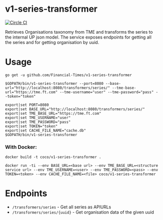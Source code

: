 # v1-series-transformer

[![Circle CI](https://circleci.com/gh/Financial-Times/v1-series-transformer/tree/master.png?style=shield)](https://circleci.com/gh/Financial-Times/v1-series-transformer/tree/master)

Retrieves Organisations taxonomy from TME and transforms the series to the internal UP json model.
The service exposes endpoints for getting all the series and for getting organisation by uuid.

# Usage
`go get -u github.com/Financial-Times/v1-series-transformer`

`$GOPATH/bin/v1-series-transformer --port=8080 --base-url="http://localhost:8080/transformers/series/" --tme-base-url="https://tme.ft.com" --tme-username="user" --tme-password="pass" --token="token"`

```
export|set PORT=8080
export|set BASE_URL="http://localhost:8080/transformers/series/"
export|set TME_BASE_URL="https://tme.ft.com"
export|set TME_USERNAME="user"
export|set TME_PASSWORD="pass"
export|set TOKEN="token"
export|set CACHE_FILE_NAME="cache.db"
$GOPATH/bin/v1-series-transformer
```

### With Docker:

`docker build -t coco/v1-series-transformer .`

`docker run -ti --env BASE_URL=<base url> --env TME_BASE_URL=<structure service url> --env TME_USERNAME=<user> --env TME_PASSWORD=<pass> --env TOKEN=<token> --env CACHE_FILE_NAME=<file> coco/v1-series-transformer`

# Endpoints

* `/transformers/series` - Get all series as APIURLs
* `/transformers/series/{uuid}` - Get organisation data of the given uuid

